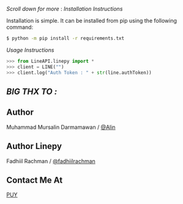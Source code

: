 *Scroll down for more*
:
*Installation Instructions*

Installation is simple. It can be installed from pip using the following command:
```sh
$ python -m pip install -r requirements.txt
```

*Usage Instructions*

```python
>>> from LineAPI.linepy import *
>>> client = LINE("")
>>> client.log("Auth Token : " + str(line.authToken))
```


## *BIG THX TO :*

## Author
Muhammad Mursalin Darmamawan / [@Alin](https://line.me/t/p/~muhmursalind)

## Author Linepy
Fadhiil Rachman / [@fadhiilrachman](https://www.instagram.com/fadhiilrachman)



## Contact Me At
[PUY](https://line.me/ti/p/~yapuy)
